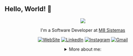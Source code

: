 ## Hello, World! 👋

<div align="center">

<img src="https://user-images.githubusercontent.com/56282554/174655304-d35e92f9-d145-4041-ac20-faf4b8a7adf4.gif">

I'm a Software Developer at <a href="https://m8sistemas.com.br/">M8 Sistemas</a></p>

[![WebSite](https://img.shields.io/badge/website-000000?style=for-the-badge&logo=About.me&logoColor=white)](https://luizzanoni.vercel.app/)
[![LinkedIn](https://img.shields.io/badge/LinkedIn-0077B5?style=for-the-badge&logo=linkedin&logoColor=white)](https://www.linkedin.com/in/luizgustavozanoni/)
[![Instagram](https://img.shields.io/badge/Instagram-E4405F?style=for-the-badge&logo=instagram&logoColor=white)](https://www.instagram.com/luiz.gzanoni/)
[![Gmail](https://img.shields.io/badge/Gmail-D14836?style=for-the-badge&logo=gmail&logoColor=white)](mailto:dev.luizzanoni@gmail.com)



<details>
<summary> More about me:</summary>
<div align="left">


``` C#
public ActionResult LuizGustavoZanoni(int Id)
{
	var luizGustavo = GI.S<LuizGustavoZanoni>()
						.Listar(false, s => s.Id == filtro)
						.Select(s => new 
						{
							s.FullName, s.BirthDate, s.Pronouns, 
							.Interests, s.Motivations, s.Technologies
						})
						.FirstOrDefault();
						
		var quemSouEu = luizGustavo;
		
			Console.WriteLine
			(
				fullName: 'Luiz Gustavo Zanoni',
				birthDate: '2000-01-27 | 22 years',
				pronouns: 'he' | 'him',
				interests: ['music', 'games', 'language learning', 'trips', 'motorcycle'],
				motivation: 
				{
					'Discover and code new things',
					'Making life easier and smarter through tech',
				}
				Technologies:
				'HTML, CSS, dotNET, JavaScript, React, APIs, ASP.NET Core, MVC, jQuery'
			)	
}
```
  
</div>
</details>
  
<!--
**luizzanoni/luizzanoni** is a ✨ _special_ ✨ repository because its `README.md` (this file) appears on your GitHub profile.

Here are some ideas to get you started:

- 🔭 I’m currently working on ...
- 🌱 I’m currently learning ...
- 👯 I’m looking to collaborate on ...
- 🤔 I’m looking for help with ...
- 💬 Ask me about ...
- 📫 How to reach me: ...
- 😄 Pronouns: ...
- ⚡ Fun fact: ...
-->
